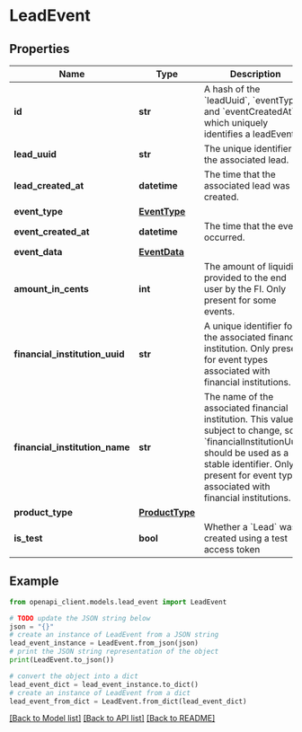 # LeadEvent


## Properties

Name | Type | Description | Notes
------------ | ------------- | ------------- | -------------
**id** | **str** | A hash of the &#x60;leadUuid&#x60;, &#x60;eventType&#x60; and &#x60;eventCreatedAt&#x60; which uniquely identifies a leadEvent.  | 
**lead_uuid** | **str** | The unique identifier for the associated lead.  | 
**lead_created_at** | **datetime** | The time that the associated lead was created.  | 
**event_type** | [**EventType**](EventType.md) |  | 
**event_created_at** | **datetime** | The time that the event occurred.  | 
**event_data** | [**EventData**](EventData.md) |  | [optional] 
**amount_in_cents** | **int** | The amount of liquidity provided to the end user by the FI. Only present for some events.  | [optional] 
**financial_institution_uuid** | **str** | A unique identifier for the associated financial institution. Only present for event types associated with financial institutions.  | [optional] 
**financial_institution_name** | **str** | The name of the associated financial institution. This value is subject to change, so &#x60;financialInstitutionUuid&#x60; should be used as a stable identifier. Only present for event types associated with financial institutions.  | [optional] 
**product_type** | [**ProductType**](ProductType.md) |  | [optional] 
**is_test** | **bool** | Whether a &#x60;Lead&#x60; was created using a test access token | 

## Example

```python
from openapi_client.models.lead_event import LeadEvent

# TODO update the JSON string below
json = "{}"
# create an instance of LeadEvent from a JSON string
lead_event_instance = LeadEvent.from_json(json)
# print the JSON string representation of the object
print(LeadEvent.to_json())

# convert the object into a dict
lead_event_dict = lead_event_instance.to_dict()
# create an instance of LeadEvent from a dict
lead_event_from_dict = LeadEvent.from_dict(lead_event_dict)
```
[[Back to Model list]](../README.md#documentation-for-models) [[Back to API list]](../README.md#documentation-for-api-endpoints) [[Back to README]](../README.md)


